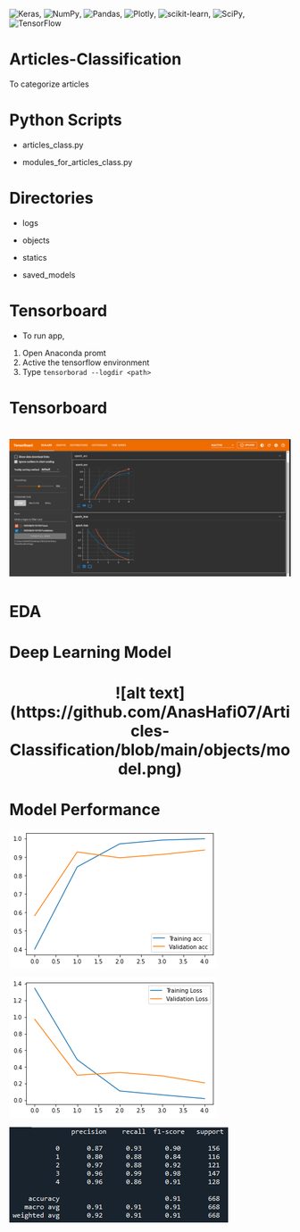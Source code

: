 ![Keras](https://img.shields.io/badge/Keras-%23D00000.svg?style=for-the-badge&logo=Keras&logoColor=white), ![NumPy](https://img.shields.io/badge/numpy-%23013243.svg?style=for-the-badge&logo=numpy&logoColor=white), 	![Pandas](https://img.shields.io/badge/pandas-%23150458.svg?style=for-the-badge&logo=pandas&logoColor=white), ![Plotly](https://img.shields.io/badge/Plotly-%233F4F75.svg?style=for-the-badge&logo=plotly&logoColor=white), ![scikit-learn](https://img.shields.io/badge/scikit--learn-%23F7931E.svg?style=for-the-badge&logo=scikit-learn&logoColor=white), ![SciPy](https://img.shields.io/badge/SciPy-%230C55A5.svg?style=for-the-badge&logo=scipy&logoColor=%white), 	![TensorFlow](https://img.shields.io/badge/TensorFlow-%23FF6F00.svg?style=for-the-badge&logo=TensorFlow&logoColor=white)

# Articles-Classification
 To categorize articles

# Python Scripts
  * articles_class.py
  
  * modules_for_articles_class.py

# Directories

  * logs

  * objects
  
  * statics
  
  * saved_models

# Tensorboard
  * To run app,
   1. Open Anaconda promt
   2. Active the tensorflow environment
   3. Type `tensorborad --logdir <path>`
 
# Tensorboard
<h1 align="center">
 
![alt text](https://github.com/AnasHafi07/Articles-Classification/blob/main/objects/Tensorboard.png)

 # EDA
 
 # Deep Learning Model
 <h1 align="center">
![alt text](https://github.com/AnasHafi07/Articles-Classification/blob/main/objects/model.png)
  
 # Model Performance

  ![alt text](https://github.com/AnasHafi07/Articles-Classification/blob/main/objects/train_val_acc.png)
  
  ![alt text](https://github.com/AnasHafi07/Articles-Classification/blob/main/objects/train_val_loss.png)
  
  


  ![alt text](https://github.com/AnasHafi07/Articles-Classification/blob/main/objects/score.png)
 
 

